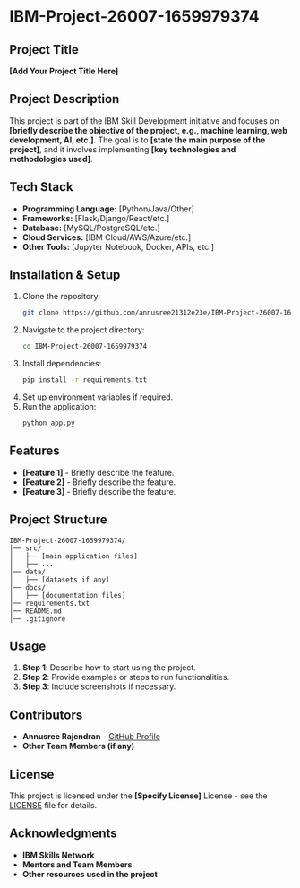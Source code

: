 # IBM-Project-26007-1659979374

## Project Title

**[Add Your Project Title Here]**

## Project Description

This project is part of the IBM Skill Development initiative and focuses on **[briefly describe the objective of the project, e.g., machine learning, web development, AI, etc.]**. The goal is to **[state the main purpose of the project]**, and it involves implementing **[key technologies and methodologies used]**.

## Tech Stack

- **Programming Language:** [Python/Java/Other]
- **Frameworks:** [Flask/Django/React/etc.]
- **Database:** [MySQL/PostgreSQL/etc.]
- **Cloud Services:** [IBM Cloud/AWS/Azure/etc.]
- **Other Tools:** [Jupyter Notebook, Docker, APIs, etc.]

## Installation & Setup

1. Clone the repository:
   ```bash
   git clone https://github.com/annusree21312e23e/IBM-Project-26007-1659979374.git
   ```
2. Navigate to the project directory:
   ```bash
   cd IBM-Project-26007-1659979374
   ```
3. Install dependencies:
   ```bash
   pip install -r requirements.txt
   ```
4. Set up environment variables if required.
5. Run the application:
   ```bash
   python app.py
   ```

## Features

- **[Feature 1]** - Briefly describe the feature.
- **[Feature 2]** - Briefly describe the feature.
- **[Feature 3]** - Briefly describe the feature.

## Project Structure

```
IBM-Project-26007-1659979374/
│── src/
│   ├── [main application files]
│   ├── ...
│── data/
│   ├── [datasets if any]
│── docs/
│   ├── [documentation files]
│── requirements.txt
│── README.md
│── .gitignore
```

## Usage

1. **Step 1**: Describe how to start using the project.
2. **Step 2**: Provide examples or steps to run functionalities.
3. **Step 3**: Include screenshots if necessary.

## Contributors

- **Annusree Rajendran** - [GitHub Profile](https://github.com/annusree21312e23e)
- **Other Team Members (if any)**

## License

This project is licensed under the **[Specify License]** License - see the [LICENSE](LICENSE) file for details.

## Acknowledgments

- **IBM Skills Network**
- **Mentors and Team Members**
- **Other resources used in the project**
